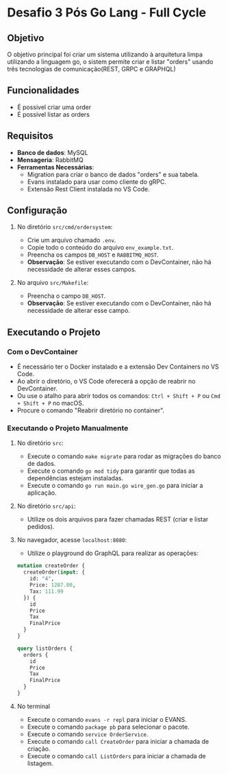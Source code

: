 # Desafio 3 Pós Go Lang - Full Cycle

## Objetivo
  O objetivo principal foi criar um sistema utilizando à arquitetura limpa utilizando a linguagem go, o sistem permite criar e listar "orders" usando três tecnologias de comunicação(REST, GRPC e GRAPHQL)

## Funcionalidades
  - É possivel criar uma order
  - É possivel listar as orders

## Requisitos
- **Banco de dados**: MySQL
- **Mensageria**: RabbitMQ
- **Ferramentas Necessárias**:
  - Migration para criar o banco de dados "orders" e sua tabela.
  - Evans instalado para usar como cliente do gRPC.
  - Extensão Rest Client instalada no VS Code.

## Configuração

1. No diretório `src/cmd/ordersystem`:
   - Crie um arquivo chamado `.env`.
   - Copie todo o conteúdo do arquivo `env_example.txt`.
   - Preencha os campos `DB_HOST` e `RABBITMQ_HOST`. 
   - **Observação**: Se estiver executando com o DevContainer, não há necessidade de alterar esses campos.

2. No arquivo `src/Makefile`:
   - Preencha o campo `DB_HOST`.
   - **Observação**: Se estiver executando com o DevContainer, não há necessidade de alterar esse campo.

## Executando o Projeto

### Com o DevContainer

- É necessário ter o Docker instalado e a extensão Dev Containers no VS Code.
- Ao abrir o diretório, o VS Code oferecerá a opção de reabrir no DevContainer.
- Ou use o atalho para abrir todos os comandos: `Ctrl + Shift + P` ou `Cmd + Shift + P` no macOS.
- Procure o comando "Reabrir diretório no container".

### Executando o Projeto Manualmente

1. No diretório `src`:
   - Execute o comando `make migrate` para rodar as migrações do banco de dados.
   - Execute o comando `go mod tidy` para garantir que todas as dependências estejam instaladas.
   - Execute o comando `go run main.go wire_gen.go` para iniciar a aplicação.

2. No diretório `src/api`:
   - Utilize os dois arquivos para fazer chamadas REST (criar e listar pedidos).

3. No navegador, acesse `localhost:8080`:
   - Utilize o playground do GraphQL para realizar as operações:
   
   ```graphql
   mutation createOrder {
     createOrder(input: {
       id: "4",
       Price: 1287.00,
       Tax: 111.99
     }) {
       id
       Price
       Tax
       FinalPrice
     }
   }

   query listOrders {
     orders {
       id
       Price
       Tax
       FinalPrice
     }
   }

4. No terminal
   - Execute o comando `evans -r repl` para iniciar o EVANS.
   - Execute o comando `package pb` para selecionar o pacote.
   - Execute o comando `service OrderService`.
   - Execute o comando `call CreateOrder` para iniciar a chamada de criação.
   - Execute o comando `call ListOrders` para iniciar a chamada de listagem.

